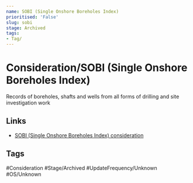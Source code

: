 ```yaml
---
name: SOBI (Single Onshore Boreholes Index)
prioritised: 'False'
slug: sobi
stage: Archived
tags:
- Tag/
---
```


# Consideration/SOBI (Single Onshore Boreholes Index)

Records of boreholes, shafts and wells from all forms of drilling and site investigation work 

## Links

* [SOBI (Single Onshore Boreholes Index) consideration](https://design.planning.data.gov.uk/planning-consideration/sobi)

## Tags

#Consideration #Stage/Archived #UpdateFrequency/Unknown #OS/Unknown